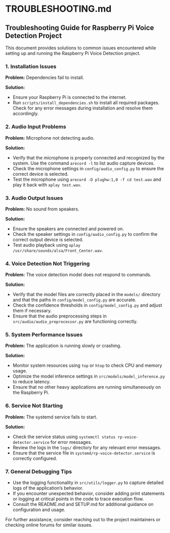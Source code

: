 # TROUBLESHOOTING.md

## Troubleshooting Guide for Raspberry Pi Voice Detection Project

This document provides solutions to common issues encountered while setting up and running the Raspberry Pi Voice Detection project.

### 1. Installation Issues

**Problem:** Dependencies fail to install.

**Solution:** 
- Ensure your Raspberry Pi is connected to the internet.
- Run `scripts/install_dependencies.sh` to install all required packages. Check for any error messages during installation and resolve them accordingly.

### 2. Audio Input Problems

**Problem:** Microphone not detecting audio.

**Solution:**
- Verify that the microphone is properly connected and recognized by the system. Use the command `arecord -l` to list audio capture devices.
- Check the microphone settings in `config/audio_config.py` to ensure the correct device is selected.
- Test the microphone using `arecord -D plughw:1,0 -f cd test.wav` and play it back with `aplay test.wav`.

### 3. Audio Output Issues

**Problem:** No sound from speakers.

**Solution:**
- Ensure the speakers are connected and powered on.
- Check the speaker settings in `config/audio_config.py` to confirm the correct output device is selected.
- Test audio playback using `aplay /usr/share/sounds/alsa/Front_Center.wav`.

### 4. Voice Detection Not Triggering

**Problem:** The voice detection model does not respond to commands.

**Solution:**
- Verify that the model files are correctly placed in the `models/` directory and that the paths in `config/model_config.py` are accurate.
- Check the confidence thresholds in `config/model_config.py` and adjust them if necessary.
- Ensure that the audio preprocessing steps in `src/audio/audio_preprocessor.py` are functioning correctly.

### 5. System Performance Issues

**Problem:** The application is running slowly or crashing.

**Solution:**
- Monitor system resources using `top` or `htop` to check CPU and memory usage.
- Optimize the model inference settings in `src/models/model_inference.py` to reduce latency.
- Ensure that no other heavy applications are running simultaneously on the Raspberry Pi.

### 6. Service Not Starting

**Problem:** The systemd service fails to start.

**Solution:**
- Check the service status using `systemctl status rp-voice-detector.service` for error messages.
- Review the logs in the `logs/` directory for any relevant error messages.
- Ensure that the service file in `systemd/rp-voice-detector.service` is correctly configured.

### 7. General Debugging Tips

- Use the logging functionality in `src/utils/logger.py` to capture detailed logs of the application’s behavior.
- If you encounter unexpected behavior, consider adding print statements or logging at critical points in the code to trace execution flow.
- Consult the README.md and SETUP.md for additional guidance on configuration and usage.

For further assistance, consider reaching out to the project maintainers or checking online forums for similar issues.